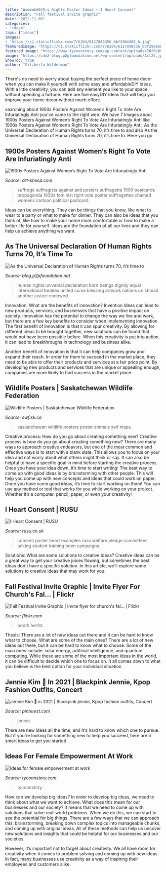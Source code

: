 ```yaml
---
title: "Women&#039;s Rights Poster Ideas ~ I Heart Consent"
description: "Fall festival invite graphic"
date: "2022-11-09"
categories:
- "ideas"
tags: ["ideas"]
images:
- "https://c1.staticflickr.com/7/6204/6127848356_bbf290e585_b.jpg"
featuredImage: "https://c1.staticflickr.com/7/6204/6127848356_bbf290e585_b.jpg"
featured_image: "https://www.tycoonstory.com/wp-content/uploads/2020/09/Ideas-for-female-empowerment-at-work-Tycoonstory.png"
image: "https://cdn2-blog.p2pfoundation.net/wp-content/uploads/Art25.jpg"
ShowToc: true
author: "Filiberto Wilderman"
---
```



There's no need to worry about buying the perfect piece of home decor when you can make it yourself with some easy and affordableDIY ideas. With a little creativity, you can add any element you like to your space without spending a fortune. Here are five easyDIY ideas that will help you improve your home decor without much effort: 

	

		
searching about 1900s Posters Against Women’s Right To Vote Are Infuriatingly Anti you've came to the right web. We have 7 Images about 1900s Posters Against Women’s Right To Vote Are Infuriatingly Anti like 1900s Posters Against Women’s Right To Vote Are Infuriatingly Anti, As the Universal Declaration of Human Rights turns 70, it’s time to and also As the Universal Declaration of Human Rights turns 70, it’s time to. Here you go:
		
    
## 1900s Posters Against Women’s Right To Vote Are Infuriatingly Anti

<img loading=lazy src="http://art-sheep.com/wp-content/uploads/2015/03/767594_vintage-postcards-against-women-suffrage-7.jpg" onerror="this.onerror=null;this.src='https://tse1.mm.bing.net/th?id=OIP.OgluNssWCHoR89a_zFtgIQHaLa&amp;pid=15.1';" alt="1900s Posters Against Women’s Right To Vote Are Infuriatingly Anti">

_Source: art-sheep.com_

>suffrage suffragists against anti posters suffragette 1900 postcards propaganda 1900s feminist right vote poster suffragettes chained womens cartoon political postcard. 

	

Ideas can be everything. They can be things that you know, like what to wear to a party or what to make for dinner. They can also be ideas that you think of, like how to make your home more comfortable or how to make a better life for yourself. Ideas are the foundation of all our lives and they can help us achieve anything we want.

    
## As The Universal Declaration Of Human Rights Turns 70, It’s Time To

<img loading=lazy src="https://cdn2-blog.p2pfoundation.net/wp-content/uploads/Art25.jpg" onerror="this.onerror=null;this.src='https://tse3.mm.bing.net/th?id=OIP.qukjWfgP_CGrzMp-g3LnCAHaFF&amp;pid=15.1';" alt="As the Universal Declaration of Human Rights turns 70, it’s time to">

_Source: blog.p2pfoundation.net_

>human rights universal declaration born beings dignity equal international treaties united curse blessing artwork nations un should another justice endowed. 

	

Innovation: What are the benefits of innovation?
Invention Ideas can lead to new products, services, and businesses that have a positive impact on society. Innovation has the potential to change the way we live and work, but there are a few key benefits to consider when implementing innovation. 
The first benefit of innovation is that it can spur creativity. By allowing for different ideas to be brought together, new solutions can be found that would not have been possible before. When this creativity is put into action, it can lead to breakthroughs in technology and business alike. 

Another benefit of innovation is that it can help companies grow and expand their reach. In order for them to succeed in the market place, they need to be able to offer their products and services at a fair price point. By developing new products and services that are unique or appealing enough, companies are more likely to find success in the market place.

    
## Wildlife Posters | Saskatchewan Wildlife Federation

<img loading=lazy src="http://swf.sk.ca/wp-content/uploads/2015/02/SWF-poster-Saskatchewan-Hoofed-Animals.jpg" onerror="this.onerror=null;this.src='https://tse2.mm.bing.net/th?id=OIP.tz5hAqhUn0fBExS_kwh-QAHaKu&amp;pid=15.1';" alt="Wildlife Posters | Saskatchewan Wildlife Federation">

_Source: swf.sk.ca_

>saskatchewan wildlife posters poster animals swf maps. 

	

Creative process: How do you go about creating something new?
Creative process is how do you go about creating something new? There are many ways to approach creative endeavors, but one of the most common and effective ways is to start with a blank slate. This allows you to focus on your idea and not worry about what others might think or say. It can also be helpful to have a specific goal in mind before starting the creative process. Once you have your idea down, it’s time to start writing! The best way to come up with good ideas is by brainstorming with other people. This will help you come up with new concepts and ideas that could work on paper. Once you have some good ideas, it’s time to start working on them! You can use any method or tool that works for you while working on your project. Whether it’s a computer, pencil, paper, or even your creativity!

    
## I Heart Consent | RUSU

<img loading=lazy src="https://www.rusu.co.uk/pageassets/representation/campaigns/past-campaigns/i-heart-consent/consent-poster.jpg" onerror="this.onerror=null;this.src='https://tse1.mm.bing.net/th?id=OIP.TCLuQtTAbebHuoDMKTq-EwHaLH&amp;pid=15.1';" alt="I Heart Consent | RUSU">

_Source: rusu.co.uk_

>consent poster heart examples rusu welfare pledge committees talking student training been campaigns. 

	

Solutions: What are some solutions to creative ideas?
Creative ideas can be a great way to get your creative juices flowing, but sometimes the best ideas don't have a specific solution. In this article, we'll explore some solutions to creative ideas that may work for you.

    
## Fall Festival Invite Graphic | Invite Flyer For Church&#039;s Fal… | Flickr

<img loading=lazy src="https://c1.staticflickr.com/7/6204/6127848356_bbf290e585_b.jpg" onerror="this.onerror=null;this.src='https://tse3.mm.bing.net/th?id=OIP.77hyIQzlvJmnRaNp_BDHIQHaKS&amp;pid=15.1';" alt="Fall Festival Invite Graphic | Invite flyer for church&#039;s fal… | Flickr">

_Source: flickr.com_

>booth herfst. 

	

Thesis: There are a lot of new ideas out there and it can be hard to know what to choose. What are some of the main ones?
There are a lot of new ideas out there, but it can be hard to know what to choose. Some of the main ones include: solar energy, artificial intelligence, and quantum computing. While these are some of the most important ideas in the world, it can be difficult to decide which one to focus on. It all comes down to what you believe is the best option for your individual situation.

    
## Jennie Kim 💖 In 2021 | Blackpink Jennie, Kpop Fashion Outfits, Concert

<img loading=lazy src="https://i.pinimg.com/736x/54/11/b5/5411b5f3107cf2adf01b1b9da5d614ef.jpg" onerror="this.onerror=null;this.src='https://tse2.mm.bing.net/th?id=OIP.pIt5LnzWl1oDpyN1iPAbSgHaOz&amp;pid=15.1';" alt="Jennie Kim 💖 in 2021 | Blackpink jennie, Kpop fashion outfits, Concert">

_Source: pinterest.com_

>jennie. 

	

There are new ideas all the time, and it's hard to know which one to pursue. But if you're looking for something new to help you succeed, here are 5 smart ideas to get you started.

    
## Ideas For Female Empowerment At Work

<img loading=lazy src="https://www.tycoonstory.com/wp-content/uploads/2020/09/Ideas-for-female-empowerment-at-work-Tycoonstory.png" onerror="this.onerror=null;this.src='https://tse1.mm.bing.net/th?id=OIP.t_unqc9CGuCMoYnpE_9VLAHaEP&amp;pid=15.1';" alt="Ideas for female empowerment at work">

_Source: tycoonstory.com_

>tycoonstory. 

	

How can we develop big ideas?
In order to develop big ideas, we need to think about what we want to achieve. What does this mean for our businesses and our society? It means that we need to come up with solutions that solve real-world problems. When we do this, we can start to see the potential for big things.
There are a few ways that we can approach this: brainstorming, breaking down complex topics into manageable chunks, and coming up with original ideas. All of these methods can help us uncover new solutions and insights that could be helpful for our businesses and our societies.

However, it’s important not to forget about creativity. We all have room for creativity when it comes to problem solving and coming up with new ideas. In fact, many businesses use creativity as a way of inspiring their employees and customers alike.

